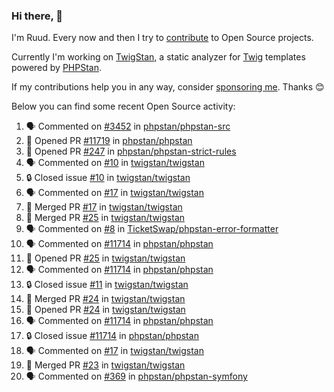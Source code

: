 ### Hi there, 👋

I'm Ruud. Every now and then I try to [contribute](https://github.com/pulls?q=+is%3Apr+author%3Aruudk+archived%3Afalse+is%3Apublic+) to Open Source projects.

Currently I'm working on [TwigStan](https://github.com/twigstan), a static analyzer for [Twig](https://twig.symfony.com/) templates powered by [PHPStan](https://phpstan.org/).

If my contributions help you in any way, consider [sponsoring me](https://github.com/sponsors/ruudk). Thanks 😊

Below you can find some recent Open Source activity:

<!--START_SECTION:activity-->
1. 🗣 Commented on [#3452](https://github.com/phpstan/phpstan-src/pull/3452#issuecomment-2360446841) in [phpstan/phpstan-src](https://github.com/phpstan/phpstan-src)
2. 💪 Opened PR [#11719](https://github.com/phpstan/phpstan/pull/11719) in [phpstan/phpstan](https://github.com/phpstan/phpstan)
3. 💪 Opened PR [#247](https://github.com/phpstan/phpstan-strict-rules/pull/247) in [phpstan/phpstan-strict-rules](https://github.com/phpstan/phpstan-strict-rules)
4. 🗣 Commented on [#10](https://github.com/twigstan/twigstan/issues/10#issuecomment-2360401325) in [twigstan/twigstan](https://github.com/twigstan/twigstan)
5. 🔒 Closed issue [#10](https://github.com/twigstan/twigstan/issues/10) in [twigstan/twigstan](https://github.com/twigstan/twigstan)
6. 🗣 Commented on [#17](https://github.com/twigstan/twigstan/pull/17#issuecomment-2360401030) in [twigstan/twigstan](https://github.com/twigstan/twigstan)
7. 🎉 Merged PR [#17](https://github.com/twigstan/twigstan/pull/17) in [twigstan/twigstan](https://github.com/twigstan/twigstan)
8. 🎉 Merged PR [#25](https://github.com/twigstan/twigstan/pull/25) in [twigstan/twigstan](https://github.com/twigstan/twigstan)
9. 🗣 Commented on [#8](https://github.com/TicketSwap/phpstan-error-formatter/issues/8#issuecomment-2360371521) in [TicketSwap/phpstan-error-formatter](https://github.com/TicketSwap/phpstan-error-formatter)
10. 🗣 Commented on [#11714](https://github.com/phpstan/phpstan/issues/11714#issuecomment-2360366394) in [phpstan/phpstan](https://github.com/phpstan/phpstan)
11. 💪 Opened PR [#25](https://github.com/twigstan/twigstan/pull/25) in [twigstan/twigstan](https://github.com/twigstan/twigstan)
12. 🗣 Commented on [#11714](https://github.com/phpstan/phpstan/issues/11714#issuecomment-2360320469) in [phpstan/phpstan](https://github.com/phpstan/phpstan)
13. 🔒 Closed issue [#11](https://github.com/twigstan/twigstan/issues/11) in [twigstan/twigstan](https://github.com/twigstan/twigstan)
14. 🎉 Merged PR [#24](https://github.com/twigstan/twigstan/pull/24) in [twigstan/twigstan](https://github.com/twigstan/twigstan)
15. 💪 Opened PR [#24](https://github.com/twigstan/twigstan/pull/24) in [twigstan/twigstan](https://github.com/twigstan/twigstan)
16. 🗣 Commented on [#11714](https://github.com/phpstan/phpstan/issues/11714#issuecomment-2360281148) in [phpstan/phpstan](https://github.com/phpstan/phpstan)
17. 🔒 Closed issue [#11714](https://github.com/phpstan/phpstan/issues/11714) in [phpstan/phpstan](https://github.com/phpstan/phpstan)
18. 🗣 Commented on [#17](https://github.com/twigstan/twigstan/pull/17#issuecomment-2360148070) in [twigstan/twigstan](https://github.com/twigstan/twigstan)
19. 🎉 Merged PR [#23](https://github.com/twigstan/twigstan/pull/23) in [twigstan/twigstan](https://github.com/twigstan/twigstan)
20. 🗣 Commented on [#369](https://github.com/phpstan/phpstan-symfony/issues/369#issuecomment-2358525309) in [phpstan/phpstan-symfony](https://github.com/phpstan/phpstan-symfony)
<!--END_SECTION:activity-->
